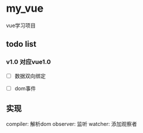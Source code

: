 # my_vue
vue学习项目

## todo list
### v1.0 对应vue1.0
- [ ] 数据双向绑定
- [ ] dom事件


## 实现
compiler: 解析dom
observer: 监听
watcher: 添加观察者